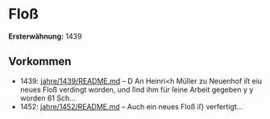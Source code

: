 # Floß

**Ersterwähnung:** 1439

## Vorkommen
- 1439: [jahre/1439/README.md](../jahre/1439/README.md) – D An Heinri<h Müller zu Neuenhof iſt eiu neues Floß
verdingt worden, und ſind ihm für ſeine Arbeit gegeben
y y worden 61 Sch...
- 1452: [jahre/1452/README.md](../jahre/1452/README.md) – Auch ein neues Floß iſ} verfertigt...
